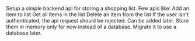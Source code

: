 Setup a simple backend api for storing a shopping list.
Few apis like:
Add an item to list
Get all items in the list
Delete an item from the list
If the user isn't authenticated, the api request should be rejected. Can be added later.
Store them in memory only for now instead of a database. Migrate it to use a database later.
